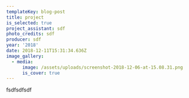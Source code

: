 ```yaml
---
templateKey: blog-post
title: project
is_selected: true
project_assistant: sdf
photo_credits: sdf
producer: sdf
year: '2018'
date: 2018-12-11T15:31:34.636Z
image_gallery:
  - media:
      image: /assets/uploads/screenshot-2018-12-06-at-15.08.31.png
      is_cover: true
---
```

fsdfsdfsdf
